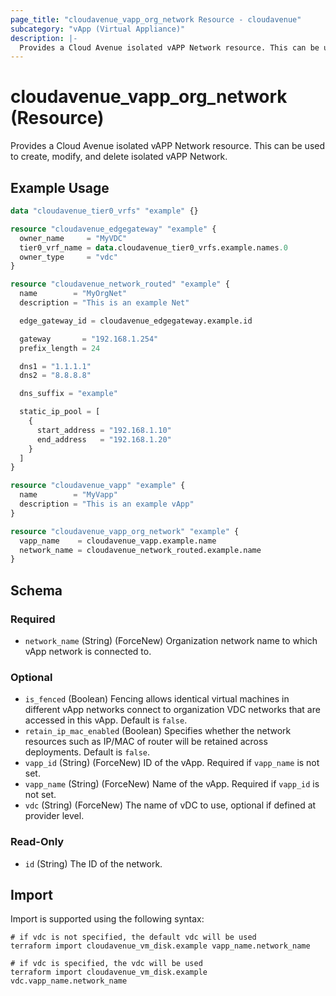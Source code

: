 ```yaml
---
page_title: "cloudavenue_vapp_org_network Resource - cloudavenue"
subcategory: "vApp (Virtual Appliance)"
description: |-
  Provides a Cloud Avenue isolated vAPP Network resource. This can be used to create, modify, and delete isolated vAPP Network.
---
```


# cloudavenue_vapp_org_network (Resource)

Provides a Cloud Avenue isolated vAPP Network resource. This can be used to create, modify, and delete isolated vAPP Network.

## Example Usage

```terraform
data "cloudavenue_tier0_vrfs" "example" {}

resource "cloudavenue_edgegateway" "example" {
  owner_name     = "MyVDC"
  tier0_vrf_name = data.cloudavenue_tier0_vrfs.example.names.0
  owner_type     = "vdc"
}

resource "cloudavenue_network_routed" "example" {
  name        = "MyOrgNet"
  description = "This is an example Net"

  edge_gateway_id = cloudavenue_edgegateway.example.id

  gateway       = "192.168.1.254"
  prefix_length = 24

  dns1 = "1.1.1.1"
  dns2 = "8.8.8.8"

  dns_suffix = "example"

  static_ip_pool = [
    {
      start_address = "192.168.1.10"
      end_address   = "192.168.1.20"
    }
  ]
}

resource "cloudavenue_vapp" "example" {
  name        = "MyVapp"
  description = "This is an example vApp"
}

resource "cloudavenue_vapp_org_network" "example" {
  vapp_name    = cloudavenue_vapp.example.name
  network_name = cloudavenue_network_routed.example.name
}
```

<!-- schema generated by tfplugindocs -->
## Schema

### Required

- `network_name` (String) (ForceNew) Organization network name to which vApp network is connected to.

### Optional

- `is_fenced` (Boolean) Fencing allows identical virtual machines in different vApp networks connect to organization VDC networks that are accessed in this vApp. Default is `false`.
- `retain_ip_mac_enabled` (Boolean) Specifies whether the network resources such as IP/MAC of router will be retained across deployments. Default is `false`.
- `vapp_id` (String) (ForceNew) ID of the vApp. Required if `vapp_name` is not set.
- `vapp_name` (String) (ForceNew) Name of the vApp. Required if `vapp_id` is not set.
- `vdc` (String) (ForceNew) The name of vDC to use, optional if defined at provider level.

### Read-Only

- `id` (String) The ID of the network.

## Import

Import is supported using the following syntax:
```shell
# if vdc is not specified, the default vdc will be used
terraform import cloudavenue_vm_disk.example vapp_name.network_name

# if vdc is specified, the vdc will be used
terraform import cloudavenue_vm_disk.example vdc.vapp_name.network_name
```